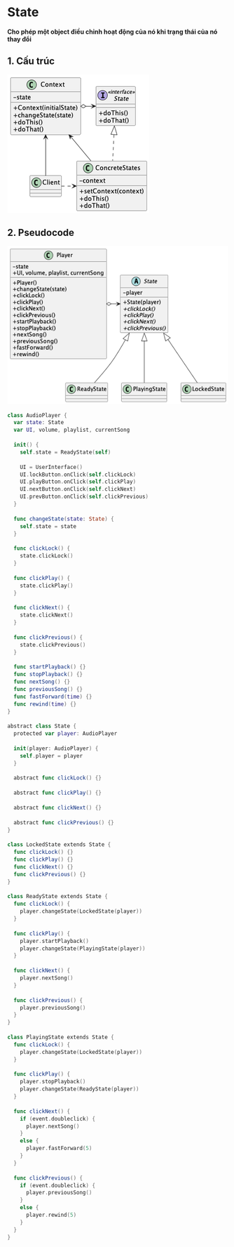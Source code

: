# State
**Cho phép một object điều chỉnh hoạt động của nó khi trạng thái của nó thay đổi**

## 1. Cấu trúc

![State structure](/out//00.diagrams/02.design-parterns/03.behaviral-parterns/state_structure/State%20Structure.png)

## 2. Pseudocode
![State Pseudocode](/out//00.diagrams/02.design-parterns/03.behaviral-parterns/state_pseudo_code/State%20Pseudocode.png)


```swift
class AudioPlayer {
  var state: State
  var UI, volume, playlist, currentSong

  init() {
    self.state = ReadyState(self)

    UI = UserInterface()
    UI.lockButton.onClick(self.clickLock)
    UI.playButton.onClick(self.clickPlay)
    UI.nextButton.onClick(self.clickNext)
    UI.prevButton.onClick(self.clickPrevious)
  }

  func changeState(state: State) {
    self.state = state
  }

  func clickLock() {
    state.clickLock()
  }

  func clickPlay() {
    state.clickPlay()
  }

  func clickNext() {
    state.clickNext()
  }

  func clickPrevious() {
    state.clickPrevious()
  }

  func startPlayback() {}
  func stopPlayback() {}
  func nextSong() {}
  func previousSong() {}
  func fastForward(time) {}
  func rewind(time) {}
}

abstract class State {
  protected var player: AudioPlayer

  init(player: AudioPlayer) {
    self.player = player
  }

  abstract func clickLock() {}

  abstract func clickPlay() {}

  abstract func clickNext() {}

  abstract func clickPrevious() {}
}

class LockedState extends State {
  func clickLock() {}
  func clickPlay() {}
  func clickNext() {}
  func clickPrevious() {}
}

class ReadyState extends State {
  func clickLock() {
    player.changeState(LockedState(player))
  }

  func clickPlay() {
    player.startPlayback()
    player.changeState(PlayingState(player))
  }

  func clickNext() {
    player.nextSong()
  }

  func clickPrevious() {
    player.previousSong()
  }
}

class PlayingState extends State {
  func clickLock() {
    player.changeState(LockedState(player))
  }

  func clickPlay() {
    player.stopPlayback()
    player.changeState(ReadyState(player))
  }

  func clickNext() {
    if (event.doubleclick) {
      player.nextSong()
    }
    else {
      player.fastForward(5)
    }
  }

  func clickPrevious() {
    if (event.doubleclick) {
      player.previousSong()
    }
    else {
      player.rewind(5)
    }
  }
}
```